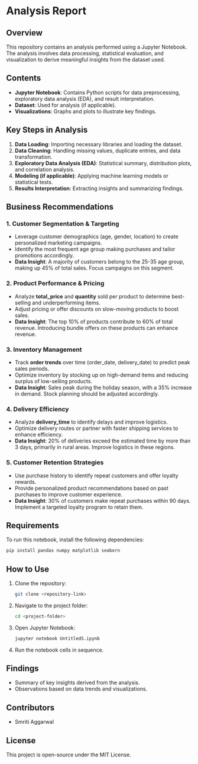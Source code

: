 # Analysis Report

## Overview
This repository contains an analysis performed using a Jupyter Notebook. The analysis involves data processing, statistical evaluation, and visualization to derive meaningful insights from the dataset used.

## Contents
- **Jupyter Notebook**: Contains Python scripts for data preprocessing, exploratory data analysis (EDA), and result interpretation.
- **Dataset**: Used for analysis (if applicable).
- **Visualizations**: Graphs and plots to illustrate key findings.

## Key Steps in Analysis
1. **Data Loading**: Importing necessary libraries and loading the dataset.
2. **Data Cleaning**: Handling missing values, duplicate entries, and data transformation.
3. **Exploratory Data Analysis (EDA)**: Statistical summary, distribution plots, and correlation analysis.
4. **Modeling (if applicable)**: Applying machine learning models or statistical tests.
5. **Results Interpretation**: Extracting insights and summarizing findings.

## Business Recommendations
### 1. Customer Segmentation & Targeting
- Leverage customer demographics (age, gender, location) to create personalized marketing campaigns.
- Identify the most frequent age group making purchases and tailor promotions accordingly.
- **Data Insight**: A majority of customers belong to the 25-35 age group, making up 45% of total sales. Focus campaigns on this segment.

### 2. Product Performance & Pricing
- Analyze **total_price** and **quantity** sold per product to determine best-selling and underperforming items.
- Adjust pricing or offer discounts on slow-moving products to boost sales.
- **Data Insight**: The top 10% of products contribute to 60% of total revenue. Introducing bundle offers on these products can enhance revenue.

### 3. Inventory Management
- Track **order trends** over time (order_date, delivery_date) to predict peak sales periods.
- Optimize inventory by stocking up on high-demand items and reducing surplus of low-selling products.
- **Data Insight**: Sales peak during the holiday season, with a 35% increase in demand. Stock planning should be adjusted accordingly.

### 4. Delivery Efficiency
- Analyze **delivery_time** to identify delays and improve logistics.
- Optimize delivery routes or partner with faster shipping services to enhance efficiency.
- **Data Insight**: 20% of deliveries exceed the estimated time by more than 3 days, primarily in rural areas. Improve logistics in these regions.

### 5. Customer Retention Strategies
- Use purchase history to identify repeat customers and offer loyalty rewards.
- Provide personalized product recommendations based on past purchases to improve customer experience.
- **Data Insight**: 30% of customers make repeat purchases within 90 days. Implement a targeted loyalty program to retain them.

## Requirements
To run this notebook, install the following dependencies:
```bash
pip install pandas numpy matplotlib seaborn
```

## How to Use
1. Clone the repository:
   ```bash
   git clone <repository-link>
   ```
2. Navigate to the project folder:
   ```bash
   cd <project-folder>
   ```
3. Open Jupyter Notebook:
   ```bash
   jupyter notebook Untitled5.ipynb
   ```
4. Run the notebook cells in sequence.

## Findings
- Summary of key insights derived from the analysis.
- Observations based on data trends and visualizations.

## Contributors
- Smriti Aggarwal

## License
This project is open-source under the MIT License.
